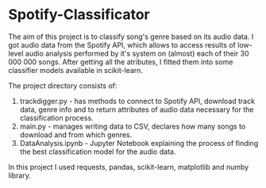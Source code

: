 # Spotify-Classificator
The aim of this project is to classify song's genre based on its audio data. I got audio data from the Spotify API, which allows to access results of low-level audio analysis performed by it's system on (almost) each of their 30 000 000 songs.
After getting all the atributes, I fitted them into some classifier models available in scikit-learn.

The project directory consists of:
1. trackdigger.py - has methods to connect to Spotify API, download track data, genre info and to return attributes of audio data necessary for the classification process.
2. main.py - manages writing data to CSV, declares how many songs to download and from which genres.
3. DataAnalysis.ipynb - Jupyter Notebook explaining the process of finding the best classification model for the audio data.

In this project I used requests, pandas, scikit-learn, matplotlib and numby library.